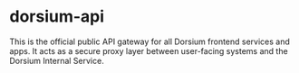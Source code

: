 # dorsium-api
This is the official public API gateway for all Dorsium frontend services and apps.   It acts as a secure proxy layer between user-facing systems and the Dorsium Internal Service.
